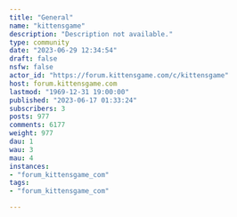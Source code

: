 ```yaml
---
title: "General" 
name: "kittensgame"
description: "Description not available."
type: community
date: "2023-06-29 12:34:54"
draft: false
nsfw: false
actor_id: "https://forum.kittensgame.com/c/kittensgame"
host: forum.kittensgame.com
lastmod: "1969-12-31 19:00:00"
published: "2023-06-17 01:33:24"
subscribers: 3
posts: 977
comments: 6177
weight: 977
dau: 1
wau: 3
mau: 4
instances:
- "forum_kittensgame_com"
tags: 
- "forum_kittensgame_com"

---
```


